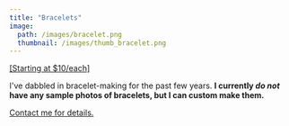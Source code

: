 ```yaml
---
title: "Bracelets"
image: 
  path: /images/bracelet.png
  thumbnail: /images/thumb_bracelet.png
---
```


<u>[Starting at $10/each]</u>

I've dabbled in bracelet-making for the past few years. <strong>I currently <em>do not</em> have any sample photos of bracelets, but I can custom make them.</strong>

<a href="mailto:madebymikaylastore@gmail.com">Contact me for details.</a>
